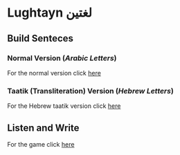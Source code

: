 # Lughtayn لغتين

## Build Senteces
 
### Normal Version (*Arabic Letters*)

For the normal version click [here](https://sagivmarzini.github.io/lughtayn/arabic-version/word-bank.html)

### Taatik (Transliteration) Version (*Hebrew Letters*)

For the Hebrew taatik version click [here](https://sagivmarzini.github.io/lughtayn/taatik-version/)

## Listen and Write

For the game click [here](https://sagivmarzini.github.io/lughtayn/arabic-version/listen-write.html)
